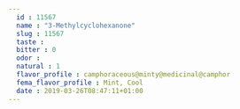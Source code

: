 ```yaml
---
  id : 11567
  name : "3-Methylcyclohexanone"
  slug : 11567
  taste : 
  bitter : 0
  odor : 
  natural : 1
  flavor_profile : camphoraceous@minty@medicinal@camphor
  fema_flavor_profile : Mint, Cool
  date : 2019-03-26T08:47:11+01:00
---
```



